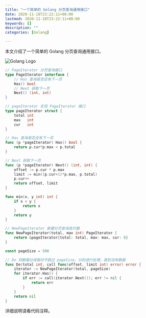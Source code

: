 ```yaml
---
title: "一个简单的 Golang 分页查询通用接口"
date: 2020-11-18T23:22:11+08:00
lastmod: 2020-11-18T23:22:11+08:00
keywords: []
description: ""
categories: [Golang]

---
```


本文介绍了一个简单的 Golang 分页查询通用接口。

<!--more-->

![Golang Logo](/images/a-simple-general-interface-for-paging-query-in-golang/golang-logo.webp "Golang Logo")

```go
// PageIterator 分页查询接口
type PageIterator interface {
	// Has 查询是否还有下一页
	Has() bool
	// Next 获取下一页
	Next() (int, int)
}

// pageIterator 实现 PageIterator 接口
type pageIterator struct {
	total int
	max   int
	cur   int
}

// Has 查询是否还有下一页
func (p *pageIterator) Has() bool {
	return p.cur*p.max < p.total
}

// Next 获取下一页
func (p *pageIterator) Next() (int, int) {
	offset := p.cur * p.max
	limit := min((p.cur+1)*p.max, p.total)
	p.cur++
	return offset, limit
}

func min(x, y int) int {
	if x < y {
		return x
	}
	return y
}

// NewPageIterator 新建分页查询迭代器
func NewPageIterator(total, max int) PageIterator {
	return &pageIterator{total: total, max: max, cur: 0}
}

const pageSize = 500

// Do 将数据分成每份不超过 pageSize，分别进行处理，直到没有数据
func Do(total int, call func(offset, limit int) error) error {
	iterator := NewPageIterator(total, pageSize)
	for iterator.Has() {
		if err := call(iterator.Next()); err != nil {
			return err
		}
	}
	return nil
}
```

详细说明请看代码注释。